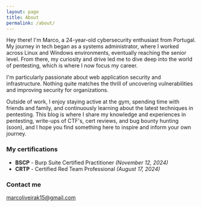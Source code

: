 ```yaml
---
layout: page
title: About
permalink: /about/
---
```


Hey there! I'm Marco, a 24-year-old cybersecurity enthusiast from Portugal. My journey in tech began as a systems administrator, where I worked across Linux and Windows environments, eventually reaching the senior level. From there, my curiosity and drive led me to dive deep into the world of pentesting, which is where I now focus my career.

I'm particularly passionate about web application security and infrastructure. Nothing quite matches the thrill of uncovering vulnerabilities and improving security for organizations.

Outside of work, I enjoy staying active at the gym, spending time with friends and family, and continuously learning about the latest techniques in pentesting. 
This blog is where I share my knowledge and experiences in pentesting, write-ups of CTF's, cert reviews, and bug bounty hunting (soon), and I hope you find something here to inspire and inform your own journey.

### My certifications

- **BSCP** - Burp Suite Certified Practitioner *(November 12, 2024)*
- **CRTP** - Certified Red Team Professional *(August 17, 2024)*

### Contact me

[marcoliveirak15@gmail.com](mailto:marcoliveirak15@gmail.com)
